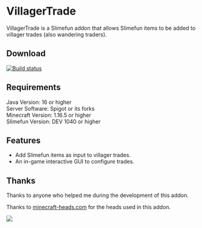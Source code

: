 # VillagerTrade

VillagerTrade is a Slimefun addon that allows Slimefun items to be added to villager trades (also wandering traders).

## Download

[![Build status](https://thebusybiscuit.github.io/builds/ybw0014/VillagerTrade/master/badge.svg)](https://thebusybiscuit.github.io/builds/ybw0014/VillagerTrade/master)

## Requirements

Java Version: 16 or higher  
Server Software: Spigot or its forks  
Minecraft Version: 1.16.5 or higher  
Slimefun Version: DEV 1040 or higher

## Features

- Add Slimefun items as input to villager trades.
- An in-game interactive GUI to configure trades.

## Thanks

Thanks to anyone who helped me during the development of this addon.

Thanks to [minecraft-heads.com](https://minecraft-heads.com/) for the heads used in this addon.

[![](https://minecraft-heads.com/images/banners/minecraft-heads_fullbanner_468x60.png)](https://minecraft-heads.com/) 
